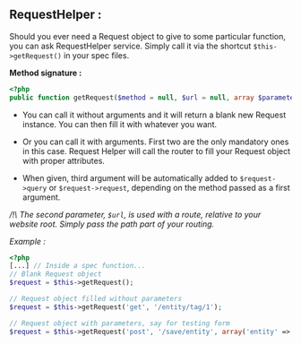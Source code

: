 ## RequestHelper :

Should you ever need a Request object to give to some particular function, you can ask RequestHelper service.
Simply call it via the shortcut `$this->getRequest()` in your spec files.

**Method signature :**

``` php
<?php
public function getRequest($method = null, $url = null, array $parameters = array());
```

- You can call it without arguments and it will return a blank new Request instance.
  You can then fill it with whatever you want.

- Or you can call it with arguments. First two are the only mandatory ones in this case.
  Request Helper will call the router to fill your Request object with proper attributes.

- When given, third argument will be automatically added to `$request->query` or `$request->request`, depending on the method passed as a first argument.

*/!\ The second parameter, `$url`, is used with a route, relative to your website root. Simply pass the path part of your routing.*

*Example :*

```php
<?php
[...] // Inside a spec function...
// Blank Request object
$request = $this->getRequest();

// Request object filled without parameters
$request = $this->getRequest('get', '/entity/tag/1');

// Request object with parameters, say for testing form
$request = $this->getRequest('post', '/save/entity', array('entity' => $entity));